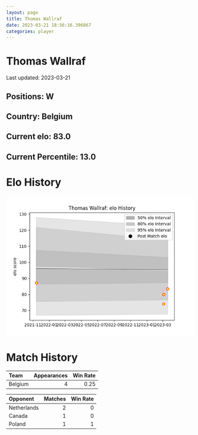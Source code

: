 ```yaml
---  
layout: page  
title: Thomas Wallraf  
date: 2023-03-21 18:56:16.396867  
categories: player  
---
```

# Thomas Wallraf


Last updated: 2023-03-21
## Positions: W

## Country: Belgium

## Current elo: 83.0

## Current Percentile: 13.0

# Elo History


![elo history](history_ThomasWallraf.png)
# Match History


| Team    |   Appearances |   Win Rate |
|:--------|--------------:|-----------:|
| Belgium |             4 |       0.25 |

| Opponent    |   Matches |   Win Rate |
|:------------|----------:|-----------:|
| Netherlands |         2 |          0 |
| Canada      |         1 |          0 |
| Poland      |         1 |          1 |